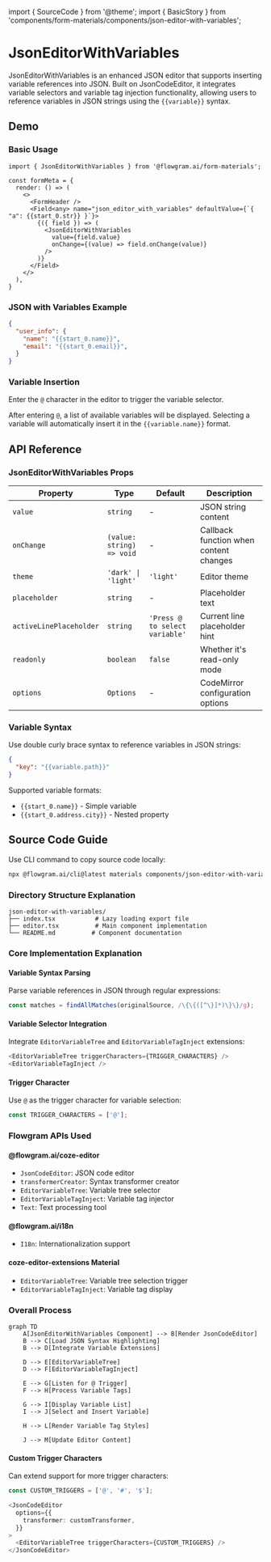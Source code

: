 import { SourceCode } from '@theme';
import { BasicStory } from 'components/form-materials/components/json-editor-with-variables';

# JsonEditorWithVariables

JsonEditorWithVariables is an enhanced JSON editor that supports inserting variable references into JSON. Built on JsonCodeEditor, it integrates variable selectors and variable tag injection functionality, allowing users to reference variables in JSON strings using the `{{variable}}` syntax.

## Demo

### Basic Usage

<BasicStory />

```tsx pure title="form-meta.tsx"
import { JsonEditorWithVariables } from '@flowgram.ai/form-materials';

const formMeta = {
  render: () => (
    <>
      <FormHeader />
      <Field<any> name="json_editor_with_variables" defaultValue={`{ "a": {{start_0.str}} }`}>
        {({ field }) => (
          <JsonEditorWithVariables
            value={field.value}
            onChange={(value) => field.onChange(value)}
          />
        )}
      </Field>
    </>
  ),
}
```

### JSON with Variables Example

```json
{
  "user_info": {
    "name": "{{start_0.name}}",
    "email": "{{start_0.email}}",
  }
}
```

### Variable Insertion

Enter the `@` character in the editor to trigger the variable selector.

After entering `@`, a list of available variables will be displayed. Selecting a variable will automatically insert it in the `{{variable.name}}` format.

## API Reference

### JsonEditorWithVariables Props

| Property | Type | Default | Description |
|----------|------|---------|-------------|
| `value` | `string` | - | JSON string content |
| `onChange` | `(value: string) => void` | - | Callback function when content changes |
| `theme` | `'dark' \| 'light'` | `'light'` | Editor theme |
| `placeholder` | `string` | - | Placeholder text |
| `activeLinePlaceholder` | `string` | `'Press @ to select variable'` | Current line placeholder hint |
| `readonly` | `boolean` | `false` | Whether it's read-only mode |
| `options` | `Options` | - | CodeMirror configuration options |

### Variable Syntax

Use double curly brace syntax to reference variables in JSON strings:

```json
{
  "key": "{{variable.path}}"
}
```

Supported variable formats:

* `{{start_0.name}}` - Simple variable
* `{{start_0.address.city}}` - Nested property

## Source Code Guide

<SourceCode href="https://github.com/bytedance/flowgram.ai/tree/main/packages/materials/form-materials/src/components/json-editor-with-variables" />

Use CLI command to copy source code locally:

```bash
npx @flowgram.ai/cli@latest materials components/json-editor-with-variables
```

### Directory Structure Explanation

```
json-editor-with-variables/
├── index.tsx           # Lazy loading export file
├── editor.tsx          # Main component implementation
└── README.md          # Component documentation
```

### Core Implementation Explanation

#### Variable Syntax Parsing

Parse variable references in JSON through regular expressions:

```typescript
const matches = findAllMatches(originalSource, /\{\{([^\}]*)\}\}/g);
```

#### Variable Selector Integration

Integrate `EditorVariableTree` and `EditorVariableTagInject` extensions:

```typescript
<EditorVariableTree triggerCharacters={TRIGGER_CHARACTERS} />
<EditorVariableTagInject />
```

#### Trigger Character

Use `@` as the trigger character for variable selection:

```typescript
const TRIGGER_CHARACTERS = ['@'];
```

### Flowgram APIs Used

#### @flowgram.ai/coze-editor

* `JsonCodeEditor`: JSON code editor
* `transformerCreator`: Syntax transformer creator
* `EditorVariableTree`: Variable tree selector
* `EditorVariableTagInject`: Variable tag injector
* `Text`: Text processing tool

#### @flowgram.ai/i18n

* `I18n`: Internationalization support

#### coze-editor-extensions Material

* `EditorVariableTree`: Variable tree selection trigger
* `EditorVariableTagInject`: Variable tag display

### Overall Process

```mermaid
graph TD
    A[JsonEditorWithVariables Component] --> B[Render JsonCodeEditor]
    B --> C[Load JSON Syntax Highlighting]
    B --> D[Integrate Variable Extensions]

    D --> E[EditorVariableTree]
    D --> F[EditorVariableTagInject]

    E --> G[Listen for @ Trigger]
    F --> H[Process Variable Tags]

    G --> I[Display Variable List]
    I --> J[Select and Insert Variable]

    H --> L[Render Variable Tag Styles]

    J --> M[Update Editor Content]
```

#### Custom Trigger Characters

Can extend support for more trigger characters:

```typescript
const CUSTOM_TRIGGERS = ['@', '#', '$'];

<JsonCodeEditor
  options={{
    transformer: customTransformer,
  }}
>
  <EditorVariableTree triggerCharacters={CUSTOM_TRIGGERS} />
</JsonCodeEditor>
```
